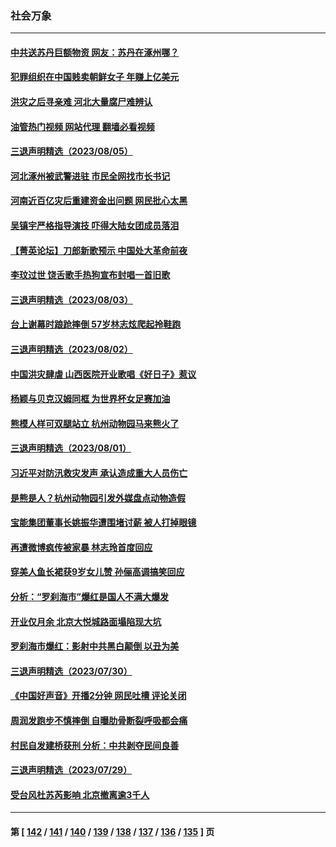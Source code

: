 ### 社会万象
---
#### [中共送苏丹巨额物资 网友：苏丹在涿州哪？](../../pages/ncid282/n14048814.md?08070445) 
#### [犯罪组织在中国贱卖朝鲜女子 年赚上亿美元](../../pages/ncid282/n14048824.md?08070445) 
#### [洪灾之后寻亲难 河北大量腐尸难辨认](../../pages/ncid282/n14048810.md?08070445) 
#### [油管热门视频 网站代理 翻墙必看视频](http://138.2.39.72:81/youtube.html?epic-marker?08070445)
#### [三退声明精选（2023/08/05）](../../pages/ncid282/n14048812.md?08070445) 
#### [河北涿州被武警进驻 市民全网找市长书记](../../pages/ncid282/n14048737.md?08070445) 
#### [河南近百亿灾后重建资金出问题 网民批心太黑](../../pages/ncid282/n14048569.md?08070445) 
#### [吴镇宇严格指导演技 吓得大陆女团成员落泪](../../pages/ncid282/n14048222.md?08070445) 
#### [【菁英论坛】刀郎新歌预示 中国处大革命前夜](../../pages/ncid282/n14048260.md?08070445) 
#### [李玟过世 饶舌歌手热狗宣布封唱一首旧歌](../../pages/ncid282/n14047659.md?08070445) 
#### [三退声明精选（2023/08/03）](../../pages/ncid282/n14047732.md?08070445) 
#### [台上谢幕时踉跄摔倒 57岁林志炫爬起拎鞋跑](../../pages/ncid282/n14046890.md?08070445) 
#### [三退声明精选（2023/08/02）](../../pages/ncid282/n14047043.md?08070445) 
#### [中国洪灾肆虐 山西医院开业歌唱《好日子》惹议](../../pages/ncid282/n14046811.md?08070445) 
#### [杨颖与贝克汉姆同框 为世界杯女足赛加油](../../pages/ncid282/n14046881.md?08070445) 
#### [熊模人样可双腿站立 杭州动物园马来熊火了](../../pages/ncid282/n14046724.md?08070445) 
#### [三退声明精选（2023/08/01）](../../pages/ncid282/n14046003.md?08070445) 
#### [习近平对防汛救灾发声 承认造成重大人员伤亡](../../pages/ncid282/n14045914.md?08070445) 
#### [是熊是人？杭州动物园引发外媒盘点动物造假](../../pages/ncid282/n14045904.md?08070445) 
#### [宝能集团董事长姚振华遭围堵讨薪 被人打掉眼镜](../../pages/ncid282/n14045827.md?08070445) 
#### [再遭微博疯传被家暴 林志玲首度回应](../../pages/ncid282/n14045427.md?08070445) 
#### [穿美人鱼长裙获9岁女儿赞 孙俪高调搞笑回应](../../pages/ncid282/n14045391.md?08070445) 
#### [分析：“罗刹海市”爆红是国人不满大爆发](../../pages/ncid282/n14044931.md?08070445) 
#### [开业仅月余 北京大悦城路面塌陷现大坑](../../pages/ncid282/n14044917.md?08070445) 
#### [罗刹海市爆红：影射中共黑白颠倒 以丑为美](../../pages/ncid282/n14044793.md?08070445) 
#### [三退声明精选（2023/07/30）](../../pages/ncid282/n14044852.md?08070445) 
#### [《中国好声音》开播2分钟 网民吐槽 评论关闭](../../pages/ncid282/n14044708.md?08070445) 
#### [周润发跑步不慎摔倒 自曝肋骨断裂呼吸都会痛](../../pages/ncid282/n14044675.md?08070445) 
#### [村民自发建桥获刑 分析：中共剥夺民间良善](../../pages/ncid282/n14044223.md?08070445) 
#### [三退声明精选（2023/07/29）](../../pages/ncid282/n14044375.md?08070445) 
#### [受台风杜苏芮影响 北京撤离逾3千人](../../pages/ncid282/n14044247.md?08070445) 

---
#### 第 [ [142](./142.md?08070445) / [141](./141.md?08070445) / [140](./140.md?08070445) / [139](./139.md?08070445) / [138](./138.md?08070445) / [137](./137.md?08070445) / [136](./136.md?08070445) / [135](./135.md?08070445) ] 页
